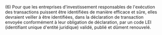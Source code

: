 (6) Pour que les entreprises d'investissement responsables de l'exécution des transactions puissent être identifiées de manière efficace et sûre, elles devraient veiller à être identifiées, dans la déclaration de transaction envoyée conformément à leur obligation de déclaration, par un code LEI (identifiant unique d'entité juridique) validé, publié et dûment renouvelé.